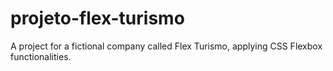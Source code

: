 # projeto-flex-turismo
A project for a fictional company called Flex Turismo, applying CSS Flexbox functionalities.
